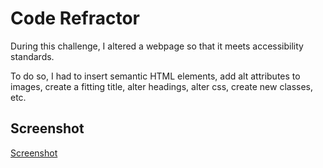# Code Refractor

During this challenge, I altered a webpage so that it meets accessibility standards.

To do so, I had to insert semantic HTML elements, add alt attributes to images, create a fitting title, alter headings, alter css, create new classes, etc. 

## Screenshot

[Screenshot](./.images/2021-06-19_09h51_18.png)


